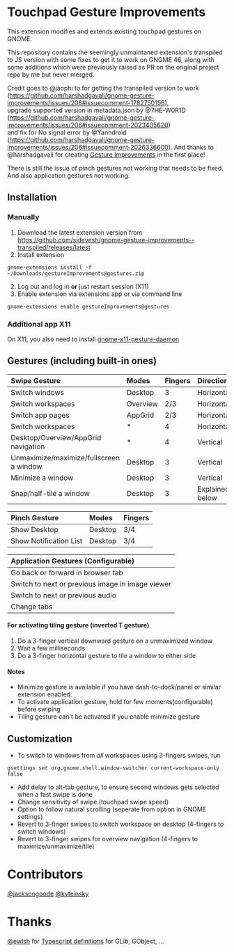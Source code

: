 # Touchpad Gesture Improvements

This extension modifies and extends existing touchpad gestures on GNOME.

This repository contains the seemingly unmaintaned extension's transpiled to JS version with some fixes to get it to work on GNOME 46,
along with some additions which were previously raised as PR on the original project repo by me but never merged.

Credit goes to @jaophi to for getting the transpiled version to work (https://github.com/harshadgavali/gnome-gesture-improvements/issues/206#issuecomment-1782750156),  
upgrade supported version in metadata.json by @7HE-W0R1D (https://github.com/harshadgavali/gnome-gesture-improvements/issues/206#issuecomment-2023405620)  
and fix for No signal error by @Yanndroid (https://github.com/harshadgavali/gnome-gesture-improvements/issues/206#issuecomment-2026336600).
And thanks to @harshadgavali for creating [Gesture Improvements](https://github.com/harshadgavali/gnome-gesture-improvements) in the first place!

There is still the issue of pinch gestures not working that needs to be fixed.
And also application gestures not working.

## Installation
### Manually
1. Download the latest extension version from https://github.com/sidevesh/gnome-gesture-improvements--transpiled/releases/latest
2. Install extension
```
gnome-extensions install -f ~/Downloads/gestureImprovements@gestures.zip
```
2. Log out and log in **or** just restart session (X11)
3. Enable extension via extensions app or via command line
```
gnome-extensions enable gestureImprovements@gestures
```

### Additional app X11
On X11, you also need to install [gnome-x11-gesture-daemon](https://github.com/harshadgavali/gnome-x11-gesture-daemon)

## Gestures (including built-in ones)
| Swipe Gesture                           | Modes    | Fingers | Direction       |
| :-------------------------------------- | :------- | :------ | :-------------- |
| Switch windows                          | Desktop  | 3       | Horizontal      |
| Switch workspaces                       | Overview | 2/3     | Horizontal      |
| Switch app pages                        | AppGrid  | 2/3     | Horizontal      |
| Switch workspaces                       | *        | 4       | Horizontal      |
| Desktop/Overview/AppGrid navigation     | *        | 4       | Vertical        |
| Unmaximize/maximize/fullscreen a window | Desktop  | 3       | Vertical        |
| Minimize a window                       | Desktop  | 3       | Vertical        |
| Snap/half-tile a window                 | Desktop  | 3       | Explained below |

| Pinch Gesture           | Modes   | Fingers |
| :---------------------- | :------ | :------ |
| Show Desktop            | Desktop | 3/4     |
| Show Notification List  | Desktop | 3/4     |

| Application Gestures (Configurable) |
| :--- |
| Go back or forward in browser tab |
| Switch to next or previous image in image viewer |
| Switch to next or previous audio |
| Change tabs |

#### For activating tiling gesture (inverted T gesture)
1. Do a 3-finger vertical downward gesture on a unmaximized window
2. Wait a few milliseconds
3. Do a 3-finger horizontal gesture to tile a window to either side

#### Notes
* Minimize gesture is available if you have dash-to-dock/panel or similar extension enabled.
* To activate application gesture, hold for few moments(configurable) before swiping
* Tiling gesture can't be activated if you enable minimize gesture


## Customization
* To switch to windows from *all* workspaces using 3-fingers swipes, run 
```
gsettings set org.gnome.shell.window-switcher current-workspace-only false
```

* Add delay to alt-tab gesture, to ensure second windows gets selected when a fast swipe is done
* Change sensitivity of swipe (touchpad swipe speed)
* Option to follow natural scrolling (seperate from option in GNOME settings)
* Revert to 3-finger swipes to switch workspace on desktop (4-fingers to switch windows)
* Revert to 3-finger swipes for overview navigation (4-fingers to maximize/unmaximize/tile)

# Contributors
[@jacksongoode](https://github.com/jacksongoode)
[@kyteinsky](https://github.com/kyteinsky)

# Thanks
[@ewlsh](https://gitlab.gnome.org/ewlsh) for [Typescript definitions](https://www.npmjs.com/package/@gi-types/glib) for GLib, GObject, ...

